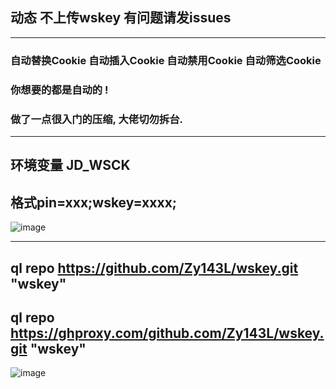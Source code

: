 ## 动态 不上传wskey 有问题请发issues
---------
### 自动替换Cookie 自动插入Cookie 自动禁用Cookie 自动筛选Cookie 
### 你想要的都是自动的 !
### 做了一点很入门的压缩, 大佬切勿拆台. 
-----
## 环境变量 JD_WSCK
## 格式pin=xxx;wskey=xxxx;
![image](https://user-images.githubusercontent.com/21352718/131860608-6af6b05b-c1a9-40be-92ef-eda4b0d9f4b1.png)

-----
## ql repo https://github.com/Zy143L/wskey.git "wskey"

## ql repo https://ghproxy.com/github.com/Zy143L/wskey.git "wskey"
![image](https://user-images.githubusercontent.com/21352718/131859996-23931224-8453-4f89-9d30-454db8997db5.png)


